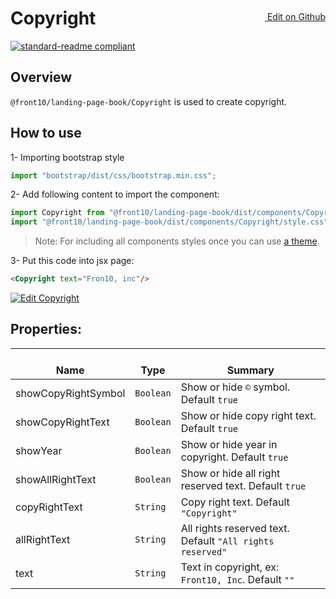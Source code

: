 <a style="float:right; margin-top: 30px;" target="_blank" href="https://github.com/front10/landing-page-book/edit/master/src/components/Copyright/README.md"> <img width="15px;" src="https://assets-cdn.github.com/images/icons/emoji/unicode/270f.png"/> Edit on Github
</a>

# Copyright

[![standard-readme compliant](https://img.shields.io/badge/standard--readme-OK-green.svg?style=flat-square)](https://github.com/RichardLitt/standard-readme)

## Overview
`@front10/landing-page-book/Copyright` is used to create copyright.

## How to use
1- Importing bootstrap style

```js
import "bootstrap/dist/css/bootstrap.min.css";
```
2- Add following content to import the component:

```js
import Copyright from "@front10/landing-page-book/dist/components/Copyright";
import "@front10/landing-page-book/dist/components/Copyright/style.css";
```

> Note: For including all components styles once you can use [a theme](https://github.com/front10/landing-page-book/wiki/Theming).

3- Put this code into jsx page:
```html
<Copyright text="Fron10, inc"/>
```
<a target="_blank" href="https://codesandbox.io/s/2oqww8r56n">
  <img alt="Edit Copyright" src="https://codesandbox.io/static/img/play-codesandbox.svg">
</a>

## Properties:

| </br>Name   | </br>Type | </br>Summary                                                                                 | 
| ------------| - | ------------------------------------------------------------------------------------------------------ |
| showCopyRightSymbol      | `Boolean` | Show or hide `©` symbol. Default `true` |
| showCopyRightText      | `Boolean` | Show or hide copy right text. Default `true` |
| showYear      | `Boolean` | Show or hide year in copyright. Default `true` |
| showAllRightText      | `Boolean` | Show or hide all right reserved text. Default `true` |
| copyRightText      | `String` | Copy right text. Default `"Copyright"` |
| allRightText      | `String` | All rights reserved text. Default `"All rights reserved"` |
| text      | `String` | Text in copyright, ex: `Front10, Inc`. Default `""` |
